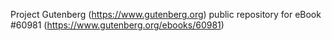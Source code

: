 Project Gutenberg (https://www.gutenberg.org) public repository for eBook #60981 (https://www.gutenberg.org/ebooks/60981)
